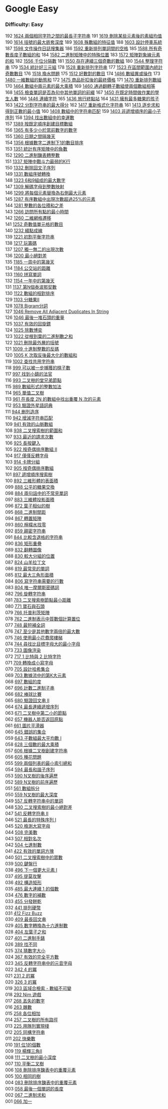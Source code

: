 # Google Easy

### Difficulty: Easy

192 [1624 兩個相同字符之間的最長子字符串](./Google/1624.md) 
191 [1619 刪除某些元素後的素組均值](./Google/1619.md) 
190 [1614 括號的最大嵌套深度](./Google/1614.md) 
189 [1608 殊數組的特征值](./Google/1608.md) 
188 [1603 設計停車系統](./Google/1603.md) 
187 [1598 文件操作日誌搜集器](./Google/1598.md) 
186 [1592 重新排列單詞間的空格](./Google/1592.md) 
185 [1588 所有奇數長度子數組的和](./Google/1588.md) 
184 [1582 二進制矩陣中的特殊位置](./Google/1582.md) 
183 [1572 矩陣對象線元素的和](./Google/1572.md) 
182 [1556 千位分隔數](./Google/1556.md) 
181 [1550 存在連續三個奇數的數組](./Google/1550.md) 
180 [1544 整理字符串](./Google/1544.md) 
179 [1534 統計好三元組](./Google/1534.md) 
178 [1528 重新排列字符串](./Google/1528.md) 
177 [1523 在區間範圍內統計奇數數目](./Google/1518.md) 
176 [1518 換水問題](./Google/1518.md) 
175 [1512 好數對的數目](./Google/1512.md) 
174 [1486 數組異或操作](./Google/1486.md) 
173 [1480 一維數組的動態和](./Google/1480.md) 
172 [1475 商品折扣後的最終價格](./Google/1475.md) 
171 [1470 重新排列數組](./Google/1470.md) 
170 [1464 數組中兩元素的最大乘積](./Google/1464.md) 
169 [1460 通過翻轉子數組使兩個數組相等](./Google/1460.md) 
168 [1455 檢查單詞是否為句中其他單詞的前綴](./Google/1455.md) 
167 [1450 在既定時間做作業的學生人數](./Google/1450.md) 
166 [1446 連續字符](./Google/1446.md) 
165 [1436 旅行終點站](./Google/1436.md) 
164 [1431 擁有最多糖果的孩子](./Google/1431.md) 
163 [1422 分割字符串的最大得分](./Google/1422.md) 
162 [1417 重新格式化字符串](./Google/1417.md) 
161 [1413 逐步求和得到正數的最小值](./Google/1413.md) 
160 [1408 數組中的字符串匹配](./Google/1408.md) 
159 [1403 非遞增順序的最小子序列](./Google/1403.md) 
158 [1394 找出數組中的幸運數](./Google/1394.md)  
157 [1389 按既定順序創建目標數組](./Google/1365.md)  
156 [1365 有多少小於當前數字的數字](./Google/1365.md)  
155 [1360 日期之間隔幾天](./Google/1360.md)  
154 [1356 根據數字二進制下1的數目排序](./Google/1356.md)  
153 [1351 統計有序矩陣中的負數](./Google/1351.md)  
152 [1290 二進制鍊表轉整數](./Google/1290.md)  
151 [1337 矩陣中戰斗力最弱的K行](./Google/1337.md)  
150 [1332 刪除回文子序列](./Google/1332.md)  
149 [1331 數組序號轉換](./Google/1331.md)  
148 [1323 6和9組成的最大數字](./Google/1323.md)  
147 [1309 解碼字母到整數映射](./Google/1309.md)  
146 [1299 將每個元素替換為右側最大元素](./Google/1299.md)  
145 [1287 有序數組中出現次數超過25%的元素](./Google/1287.md)  
144 [1281 整數的各位積和之差](./Google/1281.md)  
143 [1266 訪問所有點的最小時間](./Google/1266.md)  
142 [1260 二維網格遷移](./Google/1260.md)   
141 [1252 奇數值單元格的數目](./Google/1252.md)   
140 [1232 綴點成線](./Google/1232.md)   
139 [1221 初割平衡字符串](./Google/1221.md)   
138 [1217 玩籌碼](./Google/1217.md)   
137 [1207 獨一無二的出現次數](./Google/1207.md)   
136 [1200 最小絕對差](./Google/1200.md)   
135 [1185 一周中的第幾天](./Google/1185.md)   
134 [1184 公交站的距離](./Google/1184.md)   
133 [1160 拼寫單詞](./Google/1160.md)   
132 [1154 一年中的第幾天](./Google/1154.md)   
131 [1137 第N個泰波那契數](./Google/1137.md)   
130 [1122 數組的相對排序](./Google/1122.md)   
129 [1103 分糖果II](./Google/1103.md)   
128 [1078 Bigram分詞](./Google/1078.md)   
127 [1046 Remove All Adjacent Duplicates In String](./Google/1047.md)    
126 [1046 最後一堆石頭的重量](./Google/1046.md)  
125 [1037 有效的回旋鏢](./Google/1037.md)  
124 [1025 除數博奕](./Google/1025.md)  
123 [1022 從根到葉的二進制數之和](./Google/1022.md)  
122 [1021 刪除最外層的括號](./Google/1021.md)  
121 [1009 十進制整數的反碼](./Google/1009.md)  
120 [1005 K 次取反後最大化的數組和](./Google/1005.md)  
119 [1002 查找共用字符串](./Google/1002.md)  
118 [999 可以被一步捕獲的棋子數](./Google/999.md)  
117 [997 找到小鎮的法官](./Google/997.md)  
116 [993 二叉樹的堂兄弟節點](./Google/993.md)  
115 [989 數組形式的整數加法](./Google/989.md)  
114 [965 單值二叉樹](./Google/965.md)   
113 [961 在長度 2N 的數組中找出重覆 N 次的元素](./Google/961.md)   
112 [953 驗證外星語詞典](./Google/953.md)   
111 [944 删列造序](./Google/944.md)   
110 [942 增減字符串匹配](./Google/942.md)   
109 [941 有效的山脈數組](./Google/941.md)   
108 [938 二叉搜索樹的範圍和](./Google/938.md)    
107 [933 最近的請求次數](./Google/933.md)    
106 [925 長按鍵入](./Google/925.md)    
105 [922 按奇偶排序數組 II](./Google/922.md)    
104 [917 僅僅反轉字母](./Google/917.md)    
103 [914 卡牌分組](./Google/914.md)  
102 [905 按奇偶排序數組](./Google/905.md)  
101 [897 遞增順序搜索樹](./Google/897.md)    
100 [892 三維形體的表面積](./Google/892.md)  
099 [888 公平的糖果交換](./Google/888.md)  
098 [884 兩句話中的不常見單詞](./Google/884.md)  
097 [883 三維體投影面積](./Google/883.md)  
096 [872 葉子相似的樹](./Google/872.md)  
095 [868 二進制間距](./Google/868.md)  
094 [867 轉置矩陣](./Google/867.md)  
093 [860 檸檬水找零](./Google/860.md)   
092 [859 親密字符串](./Google/859.md)   
091 [844 比較含退格的字符串](./Google/844.md)   
090 [836 矩形重疊](./Google/836.md)  
089 [832 翻轉圖像](./Google/832.md)  
088 [830 較大分組的位置](./Google/830.md)  
087 [824 山羊拉丁文](./Google/824.md)  
086 [819 最常見的單詞](./Google/819.md)  
085 [812 最大三角形面積](./Google/812.md)  
084 [806 寫字符串需要的行數](./Google/806.md)  
083 [804 唯一摩爾斯密碼詞](./Google/804.md)  
082 [796 旋轉字符串](./Google/796.md)  
081 [783 二叉搜索樹節點最小距離](./Google/783.md)  
080 [771 寶石與石頭](./Google/771.md)  
079 [766 托普利茨矩陣](./Google/766.md)  
078 [762 二進制表示中質數個計算置位](./Google/762.md)  
077 [748 最短補全詞](./Google/748.md)  
076 [747 至少是其他數字兩倍的最大數](./Google/747.md)  
075 [746 使用最小花費爬樓梯](./Google/746.md)  
074 [744 尋找比目標字母大的最小字母](./Google/744.md)    
073 [733 圖像渲染](./Google/733.md)   
072 [717 1 比特與 2 比特字符](./Google/717.md)   
071 [709 轉換成小寫字母](./Google/709.md)   
070 [705 設計哈希集合](./Google/705.md)   
069 [703 數據流中的第K大元素](./Google/703.md)   
068 [697 數組的度](./Google/697.md)   
067 [696 計數二進制子串](./Google/696.md)   
066 [682 棒球比賽](./Google/682.md)   
065 [680 驗證回文串 II](./Google/680.md)   
064 [674 最長連續遞增序列](./Google/674.md)   
063 [671 二叉樹中第二小的節點](./Google/671.md)   
062 [657 機器人能否返回原點](./Google/657.md)   
061 [661 圖片平滑器](./Google/661.md)   
060 [645 錯誤的集合](./Google/645.md)  
059 [643 子數組最大平均數 I](./Google/643.md)  
058 [628 三個數的最大乘積](./Google/628.md)  
057 [606 根據二叉樹創建字符串](./Google/606.md)  
056 [605 種花問題](./Google/605.md)  
055 [599 兩個列表的最小索引總和](./Google/599.md)  
054 [594 最長和諧子序列](./Google/594.md)  
053 [590 N叉樹的後序遍歷](./Google/590.md)  
052 [589 N叉樹的前序遍歷](./Google/589.md)  
051 [561 數組拆分](./Google/561.md)  
050 [559 N叉樹的最大深度](./Google/559.md)  
049 [557 反轉字符串中的單詞](./Google/557.md)  
048 [530 二叉搜索樹的最小絕對差](./Google/530.md)  
047 [541 反轉字符串 II](./Google/541.md)  
046 [521 最長的特殊序列 I](./Google/521.md)  
045 [520 檢測大寫字母](./Google/520.md)  
044 [508 完美數](./Google/508.md)  
043 [507 相對名次](./Google/507.md)  
042 [504 七進制數](./Google/504.md)  
041 [422 有效的單詞方塊](./Google/501.md)  
040 [501 二叉搜索樹中的眾數](./Google/501.md)  
039 [500 鍵盤行](./Google/500.md)  
038 [496 下一個更大元素 I](./Google/496.md)   
037 [495 提莫攻擊](./Google/495.md)  
036 [492 構造矩形](./Google/492.md)  
035 [485 最大連續 1 的個數](./Google/485.md)  
034 [476 數字的補數](./Google/476.md)  
033 [455 分發餅乾](./Google/455.md)  
032 [441 排列硬幣](./Google/441.md)  
031 [412 Fizz Buzz](./Google/412.md)  
030 [409 最長回文串](./Google/409.md)  
029 [405 數字轉換為十六進制數](./Google/405.md)   
028 [404 左葉子之和](./Google/404.md)   
027 [401 二進制手錶](./Google/401.md)    
026 [389 找不同](./Google/389.md)   
025 [374 猜數字大小](./Google/374.md)   
024 [367 有效的完全平方數](./Google/345.md)  
023 [345 反轉字符串中的元音字母](./Google/345.md)   
022 [342 4 的冪](./Google/342.md)    
021 [231 2 的冪](./Google/326.md)    
020 [326 3 的冪](./Google/326.md)   
019 [303 區域合檢索 - 數組不可變](./Google/303.md)   
018 [292 Nim 遊戲](./Google/292.md)   
017 [268 丟失的數字](./Google/268.md)   
016 [263 醜數](./Google/263.md)   
015 [258 各位相加](./Google/258.md)   
014 [257 二叉樹的所有路徑](./Google/257.md)   
013 [225 用隊列實現棧](./Google/225.md)   
012 [205 同構字符串](./Google/205.md)  
011 [202 快樂數](./Google/202.md)  
010 [191 位1的個數 ](./Google/191.md)  
009 [119 楊輝三角II](./Google/119.md)  
008 [111 二叉樹的最小深度](./Google/111.md)  
007 [110 平衡二叉樹](./Google/110.md)  
006 [108 刪除排序鍊表中的重覆元素](./Google/108.md)  
005 [100 相同的樹](./Google/100.md)  
004 [083 刪除排序鍊表中的重覆元素](./Google/083.md)  
003 [058 最後一個單詞的長度](./Google/058.md)  
002 [067 二進制求和](./Google/067.md)  
001 [066 加一](./Google/066.md)  